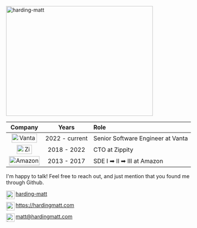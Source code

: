 <img align="center" src="https://user-images.githubusercontent.com/1088319/180665556-1581d049-9745-4648-bf5f-88c556dc0dc8.png" alt="harding-matt" height="300" width="400" />

| Company | Years | Role |
| :---:     |   :--:   |  :---  |
| <a href="https://www.vanta.com" target="blank"><img align="center" src="https://user-images.githubusercontent.com/1088319/180622631-c5d5b478-4a42-4b24-9928-63cd311418ab.png" alt="Vanta" height="25" width="69" /></a>  | 2022 - current | Senior Software Engineer at Vanta  |
| <a href="https://www.getzippity.com" target="blank"><img align="center" src="https://user-images.githubusercontent.com/1088319/180622347-b8e443c4-ba1e-4094-bca7-7fc343b6982d.png" alt="Zippity" height="25" width="41" /></a>  | 2018 - 2022 | CTO at Zippity  |
| <a href="https://amazon.com" target="blank"><img align="center" src="https://user-images.githubusercontent.com/1088319/180622306-c43ec844-2e1f-4671-ade0-b3b0cf04179c.png" alt="Amazon" height="25" width="83" /></a>  | 2013 - 2017 | SDE I ➡ II ➡ III at Amazon  |

<p>I'm happy to talk! Feel free to reach out, and just mention that you found me through Github.</p>

<p align="left">

<a href="https://linkedin.com/in/harding-matt" target="blank"><img align="left" src="https://user-images.githubusercontent.com/1088319/180621977-3af0d248-d43d-4869-8e8c-f0f8d94a702a.png" alt="harding-matt" height="23" width="23" />harding-matt</a>

<a href="https://hardingmatt.com" target="blank"><img align="left" src="https://user-images.githubusercontent.com/1088319/180622100-1e036524-61bf-4c9a-ae7d-2f2e6cdda78a.png" alt="harding-matt" height="23" width="23" />https://hardingmatt.com</a>

<a href="mailto:matt@hardingmatt.com" target="blank"><img align="left" src="https://user-images.githubusercontent.com/1088319/180622097-a592df4f-d439-43c2-91d2-2dafcfa609cb.png" alt="harding-matt" height="23" width="23" />matt@hardingmatt.com</a>

</p>
